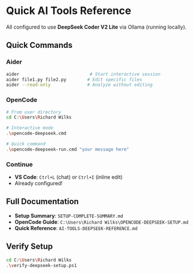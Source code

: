 # Quick AI Tools Reference

All configured to use **DeepSeek Coder V2 Lite** via Ollama (running locally).

## Quick Commands

### Aider
```bash
aider                           # Start interactive session
aider file1.py file2.py        # Edit specific files
aider --read-only              # Analyze without editing
```

### OpenCode
```bash
# From user directory
cd C:\Users\Richard Wilks

# Interactive mode
.\opencode-deepseek.cmd

# Quick command
.\opencode-deepseek-run.cmd "your message here"
```

### Continue
- **VS Code**: `Ctrl+L` (chat) or `Ctrl+I` (inline edit)
- Already configured!

## Full Documentation
- **Setup Summary**: `SETUP-COMPLETE-SUMMARY.md`
- **OpenCode Guide**: `C:\Users\Richard Wilks\OPENCODE-DEEPSEEK-SETUP.md`
- **Quick Reference**: `AI-TOOLS-DEEPSEEK-REFERENCE.md`

## Verify Setup
```bash
cd C:\Users\Richard Wilks
.\verify-deepseek-setup.ps1
```
